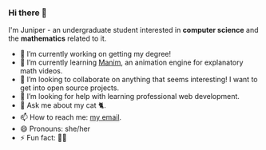 ### Hi there 👋

I'm Juniper - an undergraduate student interested in **computer science** and the **mathematics** related to it.

- 🔭 I’m currently working on getting my degree!
- 🌱 I’m currently learning [Manim](https://github.com/ManimCommunity/manim), an animation engine for explanatory math videos.
- 👯 I’m looking to collaborate on anything that seems interesting! I want to get into open source projects.
- 🤔 I’m looking for help with learning professional web development.
- 💬 Ask me about my cat 🐈.
- 📫 How to reach me: [my email](mailto:juniper.pasternak@gmail.com).
- 😄 Pronouns: she/her
- ⚡ Fun fact: 🏳️‍⚧️
